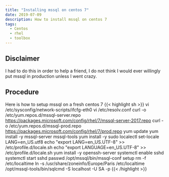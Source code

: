 ```yaml
---
title: "Installing mssql on centos 7"
date: 2019-07-09
description: How to install mssql on centos 7
tags:
  - Centos
  - rhel
  - toolbox
---
```


## Disclaimer

I had to do this in order to help a friend, I do not think I would ever willingly put mssql in production unless I went crazy.

## Procedure

Here is how to setup mssql on a fresh centos 7
{{< highlight sh >}}
vi /etc/sysconfig/network-scripts/ifcfg-eth0
vi /etc/resolv.conf
curl -o /etc/yum.repos.d/mssql-server.repo https://packages.microsoft.com/config/rhel/7/mssql-server-2017.repo
curl -o /etc/yum.repos.d/mssql-prod.repo https://packages.microsoft.com/config/rhel/7/prod.repo
yum update
yum install -y mssql-server mssql-tools
yum install -y sudo
localectl set-locale LANG=en_US.utf8
echo "export LANG=en_US.UTF-8" >> /etc/profile.d/locale.sh
echo "export LANGUAGE=en_US.UTF-8" >> /etc/profile.d/locale.sh
yum install -y openssh-server
systemctl enable sshd
systemctl start sshd
passwd
/opt/mssql/bin/mssql-conf setup
rm -f /etc/localtime
ln -s /usr/share/zoneinfo/Europe/Paris /etc/localtime
/opt/mssql-tools/bin/sqlcmd -S localhost -U SA -p
{{< /highlight >}}
